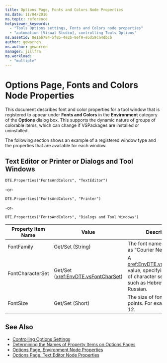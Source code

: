 ```yaml
---
title: Options Page, Fonts and Colors Node Properties
ms.date: 11/04/2016
ms.topic: reference
helpviewer_keywords:
  - "Tools Options settings, Fonts and Colors node properties"
  - "automation [Visual Studio], controlling Tools Options"
ms.assetid: 8e1ab784-5f85-4e2b-8ef9-e5d59ca4dbcb
author: gewarren
ms.author: gewarren
manager: jillfra
ms.workload:
  - "multiple"
---
```

# Options Page, Fonts and Colors Node Properties
This document describes font and color properties for a tool window that is registered to appear under **Fonts and Colors** in the **Environment** category of the **Options** dialog box. This supports the dynamic nature of groups of colorable items, which can change if VSPackages are installed or uninstalled.

 The following section shows an example of a registered window type and the properties that are available for each window.

## Text Editor or Printer or Dialogs and Tool Windows
 `DTE.Properties("FontsAndColors", "TextEditor")`

 -or-

 `DTE.Properties("FontsAndColors", "Printer")`

 -or-

 `DTE.Properties("FontsAndColors", "Dialogs and Tool Windows")`

|Property Item Name|Value|Description|
| - |-----------|-----------------|
|FontFamily|Get/Set (String)|The font name to use, such as "Courier New."|
|FontCharacterSet|Get/Set (<xref:EnvDTE.vsFontCharSet>)|A <xref:EnvDTE.vsFontCharSet> value, specifying the type of character set to use, such as Hebrew or Russian.|
|FontSize|Get/Set (Short)|The size of font to use, in points. For example, 10 or 12.|

## See Also

- [Controlling Options Settings](https://msdn.microsoft.com/Library/a09ed242-7494-4cde-bbd1-7a8ec617965d)
- [Determining the Names of Property Items on Options Pages](https://msdn.microsoft.com/Library/d450422d-47c7-4eeb-9f9f-3286264bc5aa)
- [Options Page, Environment Node Properties](../../ide/reference/options-page-environment-node-properties.md)
- [Options Page, Text Editor Node Properties](../../ide/reference/options-page-text-editor-node-properties.md)
